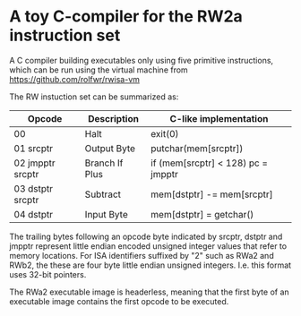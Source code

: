 A toy C-compiler for the RW2a instruction set
=============================================

A C compiler building executables only using five primitive instructions, which
can be run using the virtual machine from https://github.com/rolfwr/rwisa-vm

The RW instuction set can be summarized as:

| Opcode           | Description    | C-like implementation              |
| ---------------- | -------------- | ---------------------------------- |
| 00               | Halt           | exit(0)                            |
| 01 srcptr        | Output Byte    | putchar(mem[srcptr])               |
| 02 jmpptr srcptr | Branch If Plus | if (mem[srcptr] < 128) pc = jmpptr |
| 03 dstptr srcptr | Subtract       | mem[dstptr] -= mem[srcptr]         |
| 04 dstptr        | Input Byte     | mem[dstptr] = getchar()            |

The trailing bytes following an opcode byte indicated by srcptr, dstptr and
jmpptr represent little endian encoded unsigned integer values that refer
to memory locations. For ISA identifiers suffixed by "2" such as RWa2 and RWb2,
the these are four byte little endian unsigned integers. I.e. this format uses
32-bit pointers.

The RWa2 executable image is headerless, meaning that the first byte of an
executable image contains the first opcode to be executed.